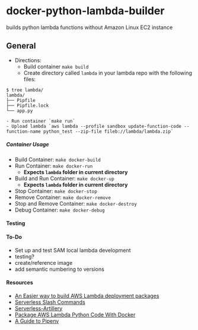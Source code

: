 
# docker-python-lambda-builder

builds python lambda functions without Amazon Linux EC2 instance


## General

* Directions:
    - Build container `make build`
    - Create directory called `lambda` in your lambda repo with the following files:

```
$ tree lambda/
lambda/
├── Pipfile
├── Pipfile.lock
└── app.py
```

    - Run container `make run`
    - Upload lambda `aws lambda --profile sandbox update-function-code --function-name python_test --zip-file fileb://lambda/lambda.zip`


##### Container Usage

* Build Container: `make docker-build`
* Run Container: `make docker-run`
    * **Expects `lambda` folder in current directory**
* Build and Run Container: `make docker-up`
    * **Expects `lambda` folder in current directory**
* Stop Container: `make docker-stop`
* Remove Container: `make docker-remove`
* Stop and Remove Container: `make docker-destroy`
* Debug Container: `make docker-debug`

#### Testing



#### To-Do

* Set up and test SAM local lambda development
* testing?
* create/reference image
* add semantic numbering to versions


#### Resources

* [An Easier way to build AWS Lambda deployment packages](https://blog.quiltdata.com/an-easier-way-to-build-lambda-deployment-packages-with-docker-instead-of-ec2-9050cd486ba8)
* [Serverless Slash Commands](https://renzo.lucioni.xyz/serverless-slash-commands-with-python/)
* [Serverless-Artillery](https://github.com/nordstrom/serverless-artillery)
* [Package AWS Lambda Python Code With Docker](https://www.giladpeleg.com/blog/package-aws-lambda-python-code-with-docker/)
* [A Guide to Pipenv](https://realpython.com/pipenv-guide/#the-pipfile)
